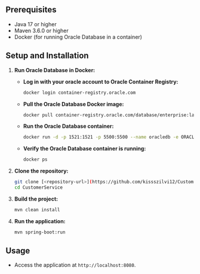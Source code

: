 ## Prerequisites

- Java 17 or higher
- Maven 3.6.0 or higher
- Docker (for running Oracle Database in a container)

## Setup and Installation

1. **Run Oracle Database in Docker:**

    - **Log in with your oracle account to Oracle Container Registry:**

        ```bash
        docker login container-registry.oracle.com
        ```

    - **Pull the Oracle Database Docker image:**

        ```bash
        docker pull container-registry.oracle.com/database/enterprise:latest
        ```

    - **Run the Oracle Database container:**

        ```bash
        docker run -d -p 1521:1521 -p 5500:5500 --name oracledb -e ORACLE_PWD=oracle container-registry.oracle.com/database/enterprise:latest
        ```

    - **Verify the Oracle Database container is running:**

        ```bash
        docker ps
        ```

2. **Clone the repository:**

    ```bash
    git clone [<repository-url>](https://github.com/kissszilvi12/CustomerService.git)
    cd CustomerService
    ```

3. **Build the project:**

    ```bash
    mvn clean install
    ```

4. **Run the application:**

    ```bash
    mvn spring-boot:run
    ```

## Usage

- Access the application at `http://localhost:8080`.
